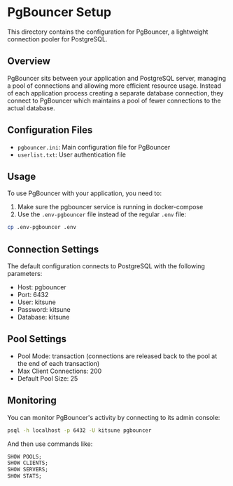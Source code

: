 # PgBouncer Setup

This directory contains the configuration for PgBouncer, a lightweight connection pooler for PostgreSQL.

## Overview

PgBouncer sits between your application and PostgreSQL server, managing a pool of connections and allowing more efficient resource usage. Instead of each application process creating a separate database connection, they connect to PgBouncer which maintains a pool of fewer connections to the actual database.

## Configuration Files

- `pgbouncer.ini`: Main configuration file for PgBouncer
- `userlist.txt`: User authentication file

## Usage

To use PgBouncer with your application, you need to:

1. Make sure the pgbouncer service is running in docker-compose
2. Use the `.env-pgbouncer` file instead of the regular `.env` file:

```bash
cp .env-pgbouncer .env
```

## Connection Settings

The default configuration connects to PostgreSQL with the following parameters:

- Host: pgbouncer
- Port: 6432
- User: kitsune
- Password: kitsune
- Database: kitsune

## Pool Settings

- Pool Mode: transaction (connections are released back to the pool at the end of each transaction)
- Max Client Connections: 200
- Default Pool Size: 25

## Monitoring

You can monitor PgBouncer's activity by connecting to its admin console:

```bash
psql -h localhost -p 6432 -U kitsune pgbouncer
```

And then use commands like:

```sql
SHOW POOLS;
SHOW CLIENTS;
SHOW SERVERS;
SHOW STATS;
``` 